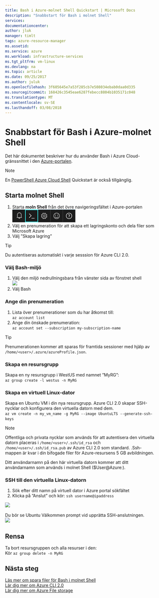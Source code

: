 ```yaml
---
title: Bash i Azure-molnet Shell Quickstart | Microsoft Docs
description: "Snabbstart för Bash i molnet Shell"
services: 
documentationcenter: 
author: jluk
manager: timlt
tags: azure-resource-manager
ms.assetid: 
ms.service: azure
ms.workload: infrastructure-services
ms.tgt_pltfrm: vm-linux
ms.devlang: na
ms.topic: article
ms.date: 09/25/2017
ms.author: juluk
ms.openlocfilehash: 3f605645e7a53f285cb7e508034ebab0daa0d335
ms.sourcegitcommit: 168426c3545eae6287febecc8804b1035171c048
ms.translationtype: MT
ms.contentlocale: sv-SE
ms.lasthandoff: 03/08/2018
---
```

# <a name="quickstart-for-bash-in-azure-cloud-shell"></a>Snabbstart för Bash i Azure-molnet Shell

Det här dokumentet beskriver hur du använder Bash i Azure Cloud-gränssnittet i den [Azure-portalen](https://ms.portal.azure.com/).

> [!NOTE]
> En [PowerShell Azure Cloud Shell](quickstart-powershell.md) Quickstart är också tillgänglig.

## <a name="start-cloud-shell"></a>Starta molnet Shell
1. Starta **moln Shell** från det övre navigeringsfältet i Azure-portalen <br>
![](media/quickstart/shell-icon.png)
2. Välj en prenumeration för att skapa ett lagringskonto och dela filer som Microsoft Azure
3. Välj ”Skapa lagring”

> [!TIP]
> Du autentiseras automatiskt i varje sesssion för Azure CLI 2.0.

### <a name="select-the-bash-environment"></a>Välj Bash-miljö
1. Välj den miljö nedrullningsbara från vänster sida av fönstret shell <br>
![](media/quickstart/env-selector.png)
2. Välj Bash

### <a name="set-your-subscription"></a>Ange din prenumeration
1. Lista över prenumerationer som du har åtkomst till: <br>
`az account list`
2. Ange din önskade prenumeration: <br>
`az account set --subscription my-subscription-name`

> [!TIP]
> Prenumerationen kommer att sparas för framtida sessioner med hjälp av `/home/<user>/.azure/azureProfile.json`.

### <a name="create-a-resource-group"></a>Skapa en resursgrupp
Skapa en ny resursgrupp i WestUS med namnet ”MyRG”: <br>
`az group create -l westus -n MyRG` <br>

### <a name="create-a-linux-vm"></a>Skapa en virtuell Linux-dator
Skapa en Ubuntu VM i din nya resursgrupp. Azure CLI 2.0 skapar SSH-nycklar och konfigurera den virtuella datorn med dem. <br>
`az vm create -n my_vm_name -g MyRG --image UbuntuLTS --generate-ssh-keys`

> [!NOTE]
> Offentliga och privata nycklar som används för att autentisera den virtuella datorn placeras i `/home/<user>/.ssh/id_rsa` och `/home/<user>/.ssh/id_rsa.pub` av Azure CLI 2.0 som standard. .Ssh-mappen är kvar i din bifogade filer för Azure-resursens 5 GB avbildningen.

Ditt användarnamn på den här virtuella datorn kommer att ditt användarnamn som används i molnet Shell ($User@Azure:).

### <a name="ssh-into-your-linux-vm"></a>SSH till den virtuella Linux-datorn
1. Sök efter ditt namn på virtuell dator i Azure portal sökfältet
2. Klicka på ”Anslut” och kör: `ssh username@ipaddress`

![](media/quickstart/sshcmd-copy.png)

Du bör se Ubuntu Välkommen prompt vid upprätta SSH-anslutningen. <br>
![](media/quickstart/ubuntu-welcome.png)

## <a name="cleaning-up"></a>Rensa 
Ta bort resursgruppen och alla resurser i den: <br>
Kör `az group delete -n MyRG`

## <a name="next-steps"></a>Nästa steg
[Läs mer om spara filer för Bash i molnet Shell](persisting-shell-storage.md) <br>
[Lär dig mer om Azure CLI 2.0](https://docs.microsoft.com/cli/azure/) <br>
[Lär dig mer om Azure File storage](../storage/files/storage-files-introduction.md) <br>
